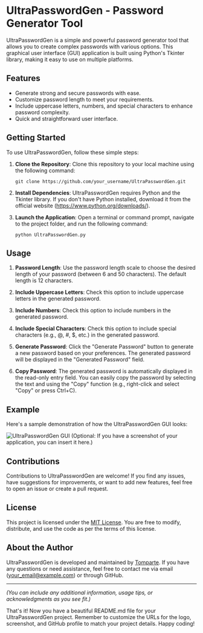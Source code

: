 # UltraPasswordGen - Password Generator Tool

UltraPasswordGen is a simple and powerful password generator tool that allows you to create complex passwords with various options. This graphical user interface (GUI) application is built using Python's Tkinter library, making it easy to use on multiple platforms.

## Features

- Generate strong and secure passwords with ease.
- Customize password length to meet your requirements.
- Include uppercase letters, numbers, and special characters to enhance password complexity.
- Quick and straightforward user interface.

## Getting Started

To use UltraPasswordGen, follow these simple steps:

1. **Clone the Repository**:
   Clone this repository to your local machine using the following command:
   ```
   git clone https://github.com/your_username/UltraPasswordGen.git
   ```

2. **Install Dependencies**:
   UltraPasswordGen requires Python and the Tkinter library. If you don't have Python installed, download it from the official website (https://www.python.org/downloads/).

3. **Launch the Application**:
   Open a terminal or command prompt, navigate to the project folder, and run the following command:
   ```
   python UltraPasswordGen.py
   ```

## Usage

1. **Password Length**:
   Use the password length scale to choose the desired length of your password (between 6 and 50 characters). The default length is 12 characters.

2. **Include Uppercase Letters**:
   Check this option to include uppercase letters in the generated password.

3. **Include Numbers**:
   Check this option to include numbers in the generated password.

4. **Include Special Characters**:
   Check this option to include special characters (e.g., @, #, $, etc.) in the generated password.

5. **Generate Password**:
   Click the "Generate Password" button to generate a new password based on your preferences. The generated password will be displayed in the "Generated Password" field.

6. **Copy Password**:
   The generated password is automatically displayed in the read-only entry field. You can easily copy the password by selecting the text and using the "Copy" function (e.g., right-click and select "Copy" or press Ctrl+C).

## Example

Here's a sample demonstration of how the UltraPasswordGen GUI looks:

![UltraPasswordGen GUI](url_to_screenshot.png) (Optional: If you have a screenshot of your application, you can insert it here.)

## Contributions

Contributions to UltraPasswordGen are welcome! If you find any issues, have suggestions for improvements, or want to add new features, feel free to open an issue or create a pull request.

## License

This project is licensed under the [MIT License](LICENSE). You are free to modify, distribute, and use the code as per the terms of this license.

## About the Author

UltraPasswordGen is developed and maintained by [Tomparte](https://github.com/your_username). If you have any questions or need assistance, feel free to contact me via email (your_email@example.com) or through GitHub.

---
*(You can include any additional information, usage tips, or acknowledgments as you see fit.)*

That's it! Now you have a beautiful README.md file for your UltraPasswordGen project. Remember to customize the URLs for the logo, screenshot, and GitHub profile to match your project details. Happy coding!